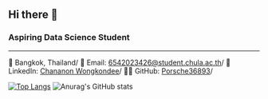 ## Hi there 👋

<!--
**Porsche36893/Porsche36893** is a ✨ _special_ ✨ repository because its `README.md` (this file) appears on your GitHub profile.

Here are some ideas to get you started:

- 🔭 I’m currently working on ...
- 🌱 I’m currently learning ...
- 👯 I’m looking to collaborate on ...
- 🤔 I’m looking for help with ...
- 💬 Ask me about ...
- 📫 How to reach me: ...
- 😄 Pronouns: ...
- ⚡ Fun fact: ...
-->

### Aspiring Data Science Student 
---

📍 Bangkok, Thailand/
📧 Email: 6542023426@student.chula.ac.th/
🔗 LinkedIn: [Chananon Wongkondee](https://www.linkedin.com/in/chananon-wongkondee-124679332/)/
👨‍💻 GitHub: [Porsche36893](https://github.com/Porsche36893)/


[![Top Langs](https://github-readme-stats.vercel.app/api/top-langs/?username=Porsche36893)](https://github.com/Porsche36893/github-readme-stats)
![Anurag's GitHub stats](https://github-readme-stats.vercel.app/api?username=Porsche36893&show_icons=true&theme=radical)

